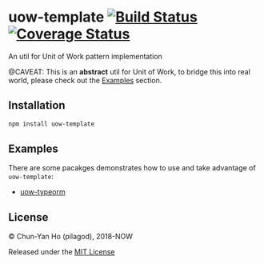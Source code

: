 uow-template
[![Build Status](https://travis-ci.org/pilagod/uow-template.svg?branch=master)](https://travis-ci.org/pilagod/uow-template)
[![Coverage Status](https://coveralls.io/repos/github/pilagod/uow-template/badge.svg?branch=master)](https://coveralls.io/github/pilagod/uow-template?branch=master)
============

An util for Unit of Work pattern implementation

@CAVEAT: This is an **abstract** util for Unit of Work, to bridge this into real world, please check out the [Examples](#Examples) section.

Installation
------------

```sh
npm install uow-template
```

Examples
--------

There are some pacakges demonstrates how to use and take advantage of `uow-template`:

* [uow-typeorm](https://github.com/pilagod/uow-typeorm)

License
-------

© Chun-Yan Ho (pilagod), 2018-NOW

Released under the [MIT License](https://github.com/pilagod/uow-template/blob/master/LICENSE)